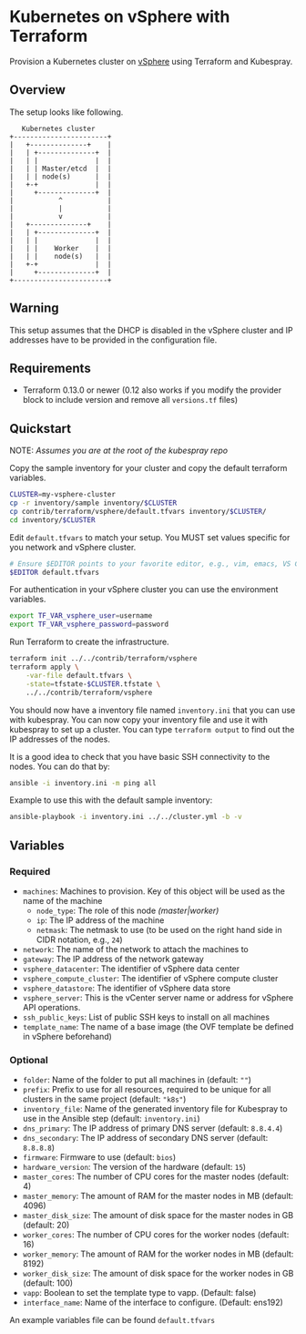 
# Kubernetes on vSphere with Terraform

Provision a Kubernetes cluster on [vSphere](https://www.vmware.com/products/vsphere.html) using Terraform and Kubespray.

## Overview

The setup looks like following.

```text
   Kubernetes cluster
+-----------------------+
|   +--------------+    |
|   | +--------------+  |
|   | |              |  |
|   | | Master/etcd  |  |
|   | | node(s)      |  |
|   +-+              |  |
|     +--------------+  |
|           ^           |
|           |           |
|           v           |
|   +--------------+    |
|   | +--------------+  |
|   | |              |  |
|   | |    Worker    |  |
|   | |    node(s)   |  |
|   +-+              |  |
|     +--------------+  |
+-----------------------+
```

## Warning

This setup assumes that the DHCP is disabled in the vSphere cluster and IP addresses have to be provided in the configuration file.

## Requirements

* Terraform 0.13.0 or newer (0.12 also works if you modify the provider block to include version and remove all `versions.tf` files)

## Quickstart

NOTE: *Assumes you are at the root of the kubespray repo*

Copy the sample inventory for your cluster and copy the default terraform variables.

```bash
CLUSTER=my-vsphere-cluster
cp -r inventory/sample inventory/$CLUSTER
cp contrib/terraform/vsphere/default.tfvars inventory/$CLUSTER/
cd inventory/$CLUSTER
```

Edit `default.tfvars` to match your setup. You MUST set values specific for you network and vSphere cluster.

```bash
# Ensure $EDITOR points to your favorite editor, e.g., vim, emacs, VS Code, etc.
$EDITOR default.tfvars
```

For authentication in your vSphere cluster you can use the environment variables.

```bash
export TF_VAR_vsphere_user=username
export TF_VAR_vsphere_password=password
```

Run Terraform to create the infrastructure.

```bash
terraform init ../../contrib/terraform/vsphere
terraform apply \
    -var-file default.tfvars \
    -state=tfstate-$CLUSTER.tfstate \
    ../../contrib/terraform/vsphere
```

You should now have a inventory file named `inventory.ini` that you can use with kubespray.
You can now copy your inventory file and use it with kubespray to set up a cluster.
You can type `terraform output` to find out the IP addresses of the nodes.

It is a good idea to check that you have basic SSH connectivity to the nodes. You can do that by:

```bash
ansible -i inventory.ini -m ping all
```

Example to use this with the default sample inventory:

```bash
ansible-playbook -i inventory.ini ../../cluster.yml -b -v
```

## Variables

### Required

* `machines`: Machines to provision. Key of this object will be used as the name of the machine
  * `node_type`: The role of this node *(master|worker)*
  * `ip`: The IP address of the machine
  * `netmask`: The netmask to use (to be used on the right hand side in CIDR notation, e.g., `24`)
* `network`: The name of the network to attach the machines to
* `gateway`: The IP address of the network gateway
* `vsphere_datacenter`: The identifier of vSphere data center
* `vsphere_compute_cluster`: The identifier of vSphere compute cluster
* `vsphere_datastore`: The identifier of vSphere data store
* `vsphere_server`: This is the vCenter server name or address for vSphere API operations.
* `ssh_public_keys`: List of public SSH keys to install on all machines
* `template_name`: The name of a base image (the OVF template be defined in vSphere beforehand)

### Optional

* `folder`: Name of the folder to put all machines in (default: `""`)
* `prefix`: Prefix to use for all resources, required to be unique for all clusters in the same project (default: `"k8s"`)
* `inventory_file`: Name of the generated inventory file for Kubespray to use in the Ansible step (default: `inventory.ini`)
* `dns_primary`: The IP address of primary DNS server (default: `8.8.4.4`)
* `dns_secondary`: The IP address of secondary DNS server (default: `8.8.8.8`)
* `firmware`: Firmware to use (default: `bios`)
* `hardware_version`: The version of the hardware (default: `15`)
* `master_cores`: The number of CPU cores for the master nodes (default: 4)
* `master_memory`: The amount of RAM for the master nodes in MB (default: 4096)
* `master_disk_size`: The amount of disk space for the master nodes in GB (default: 20)
* `worker_cores`: The number of CPU cores for the worker nodes (default: 16)
* `worker_memory`: The amount of RAM for the worker nodes in MB (default: 8192)
* `worker_disk_size`: The amount of disk space for the worker nodes in GB (default: 100)
* `vapp`: Boolean to set the template type to vapp. (Default: false)
* `interface_name`: Name of the interface to configure. (Default: ens192)

An example variables file can be found `default.tfvars`